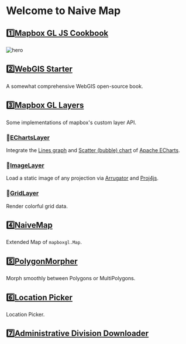 # Welcome to Naive Map


## 1️⃣[Mapbox GL JS Cookbook](https://huanglii.github.io/mapbox-gl-js-cookbook/)

![hero](https://huanglii.github.io/mapbox-gl-js-cookbook/assets/images/hero.png)

## 2️⃣[WebGIS Starter](https://www.naivemap.com/webgis-starter/)

A somewhat comprehensive WebGIS open-source book.

## 3️⃣[Mapbox GL Layers](https://github.com/naivemap/mapbox-gl-layers)

Some implementations of mapbox's custom layer API.

### 🔸[EChartsLayer](https://github.com/naivemap/mapbox-gl-layers/blob/main/packages/mapbox-gl-echarts-layer/README.md)

Integrate the [Lines graph](https://echarts.apache.org/zh/option.html#series-lines) and [Scatter (bubble) chart](https://echarts.apache.org/zh/option.html#series-scatter) of [Apache ECharts](https://echarts.apache.org/zh/index.html).

### 🔸[ImageLayer](https://github.com/naivemap/mapbox-gl-layers/blob/main/packages/mapbox-gl-image-layer/README.md)

Load a static image of any projection via [Arrugator](https://gitlab.com/IvanSanchez/arrugator) and [Proj4js](https://github.com/proj4js/proj4js).

### 🔸[GridLayer](https://github.com/naivemap/mapbox-gl-layers/blob/main/packages/mapbox-gl-grid-layer/README.md)

Render colorful grid data.

## 4️⃣[NaiveMap](https://github.com/naivemap/mapbox-gl-naive-map)

Extended Map of `mapboxgl.Map`.

## 5️⃣[PolygonMorpher](https://github.com/naivemap/mapbox-gl-polygon-morpher)

Morph smoothly between Polygons or MultiPolygons.

## 6️⃣[Location Picker](https://www.naivemap.com/location-picker)

Location Picker.

## 7️⃣[Administrative Division Downloader](https://huanglii.github.io/admin-cn-downloader/)
